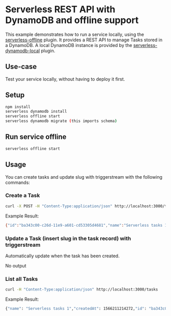 # Serverless REST API with DynamoDB and offline support

This example demonstrates how to run a service locally, using the
[serverless-offline](https://github.com/dherault/serverless-offline) plugin. It
provides a REST API to manage Tasks stored in a DynamoDB.
A local DynamoDB instance is provided by the
[serverless-dynamodb-local](https://github.com/99xt/serverless-dynamodb-local)
plugin.

## Use-case

Test your service locally, without having to deploy it first.

## Setup

```bash
npm install
serverless dynamodb install
serverless offline start
serverless dynamodb migrate (this imports schema)
```

## Run service offline

```bash
serverless offline start
```

## Usage

You can create tasks and update slug with triggerstream with the following commands:

### Create a Task

```bash
curl -X POST -H "Content-Type:application/json" http://localhost:3000/tasks --data '{ "name": "Serverless tasks 1" }'
```

Example Result:
```bash
{"id":"ba343c00-c26d-11e9-a601-cd53305d4681","name":"Serverless tasks 1","createdAt":1566211214272,"updatedAt":1566211214272}%
```

### Update a Task (insert slug in the task record) with triggerstream

Automatically update when the task has been created.

No output

### List all Tasks

```bash
curl -H "Content-Type:application/json" http://localhost:3000/tasks
```

Example Result:
```bash
{"name": "Serverless tasks 1","createdAt": 1566211214272,"id": "ba343c00-c26d-11e9-a601-cd53305d4681","slug": "Serverless-tasks-1","updatedAt": 1566211214272}%
```